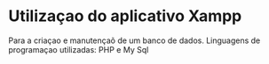 # Utilizaçao do aplicativo Xampp
Para a criaçao e manutençaõ de um banco de dados.
Linguagens de programaçao utilizadas: PHP e My Sql 
